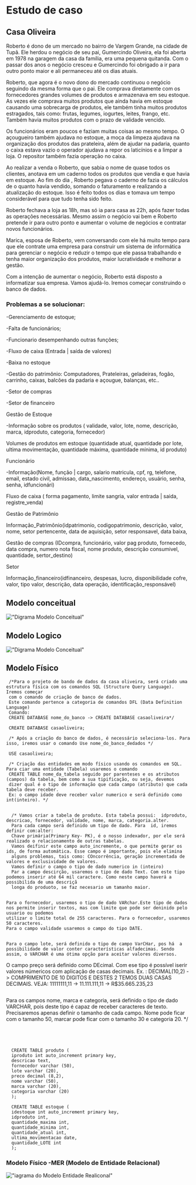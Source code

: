 # Estudo de caso
## Casa Oliveira


Roberto é dono de um mercado no bairro de Vargem Grande, na cidade de Tupã. Ele herdou o negócio de seu pai, Gumercindo Oliveira, ela foi aberta em 1978 na garagem da casa da família, era uma pequena quitanda. Com o passar dos anos o negócio cresceu e Gumercindo foi obrigado a ir para outro ponto maior e ali permaneceu até os dias atuais.


Roberto, que agora é o novo dono do mercado continuou o negócio seguindo da mesma forma que o pai. Ele comprava diretamente com os fornecedores grandes volumes de produtos e armazenava em seu estoque. As vezes ele comprava muitos produtos que ainda havia em estoque causando uma sobrecarga de produtos, ele também tinha muitos produtos estragados, tais como: frutas, legumes, iogurtes, leites, frango, etc. Também havia muitos produtos com o prazo de validade vencido.


Os funcionários eram poucos e faziam muitas coisas ao mesmo tempo. O açougueiro também ajudava no estoque, a moça da limpeza ajudava na organização dos produtos das prateleira, além de ajudar na padaria, quanto o caixa estava vazio o operador ajudava a repor os laticínios e a limpar a loja. O repositor também fazia operação no caixa.


Ao realizar a venda o Roberto, que sabia o nome de quase todos os clientes, anotava em um caderno todos os produtos que vendia e que havia em estoque. Ao fim do dia , Roberto pegava o caderno de fazia os cálculos de o quanto havia vendido, somando o faturamento e realizando a atualização do estoque. Isso é feito todos os dias e tomava um tempo considerável para que tudo tenha sido feito.


Roberto fechava a loja as 18h, mas só ia para casa as 22h, após fazer todas as operações necessárias. Mesmo assim o negócio vai bem e Roberto pretende ir para outro ponto e aumentar o volume de negócios e contratar novos funcionários.


Marica, esposa de Roberto, vem conversando com ele há muito tempo para que ele contrate uma empresa para construir um sistema de informática para gerenciar o negócio e reduzir o tempo que ele passa trabalhando e tenha maior organização dos produtos, maior lucratividade e melhorar a gestão.


Com a intenção de aumentar o negócio, Roberto está disposto a informatizar sua empresa. Vamos ajudá-lo. Iremos começar construindo o banco de dados.


### Problemas a se solucionar: 

-Gerenciamento de estoque; 

-Falta de funcionários; 

-Funcionario desempenhando outras funções; 

-Fluxo de caixa (Entrada | saída de valores) 

-Baixa no estoque 

-Gestão do patrimônio: Computadores, Prateleiras, geladeiras, fogão, carrinho, caixas, balcões da padaria e açougue, balanças, etc..  

-Setor de compras  

-Setor de financeiro 



Gestão de Estoque 

-Informação sobre os produtos ( validade, valor, lote, nome, descrição, marca, idproduto, categoria, fornecedor) 

 Volumes de produtos em estoque (quantidade atual, quantidade por lote, ultima movimentação, quantidade máxima, quantidade mínima, id produto) 

Funcionário 

-Informação(Nome, função | cargo, salario matricula, cpf, rg, telefone, email, estado civil, admissao, data_nascimento, endereço, usuário, senha, senha, idfuncionári) 

Fluxo de caixa ( forma pagamento, limite sangria, valor entrada | saida, registre_venda) 

Gestão de Patrimônio 

Informação_Patrimônio(idpatrimonio, codigopatrimonio, descrição, valor, nome, setor pertencente, data de aquisição, setor responsavel, data baixa,   

Gestão de compras (IDcompra, funcionário, valor pag produto, fornecedo, data compra, numero nota fiscal, nome produto, descrição consumivel, quantidade, sertor_destino) 

Setor 

Informação_financeiro(idfinanceiro, despesas, lucro, disponibilidade cofre, valor, tipo valor, descrição, data operação, identificação_responsável) 

## Modelo conceitual
!["Digrama Modelo Conceitual"](./modelococeitualestoque.png)


## Modelo Logico 

!["Digrama Modelo Conceitual"][def]

[def]: ./modelologicoesque.png

## Modelo Físico 

```
 /*Para o projeto de bando de dados da casa oliveira, será criado uma estrutura física com os comandos SQL (Structure Query Language). Iremos começar
 com o comando de criação de banco de dados. 
 Este comando pertence a categoria de comandos DFL (Data Definition Language)
 Comando:
 CREATE DATABASE nome_do_banco -> CREATE DATABASE casaoliveira*/

```

```
 CREATE DATABASE casaoliveira;

 /* Após a criação do banco de dados, é necessário seleciona-los. Para isso, iremos usar o comando Use nome_do_banco_dedados */

 USE casaoliveira;

```

```
 /* Criação das entidades em modo físico usando os comandos em SQL. Para ciar uma entidade (Tabela) usaremos o comando 
 CREATE TABLE nome_da_tabela seguido por parenteses e os atributos (campos) da tabela, bem como a sua tipificação, ou seja, devemos
 dizer qual é o tipo de informação que cada campo (atributo) que cada tabela deve receber.
 Ex: o campo idade deve receber valor numerico e será definido como int(inteiro). */
```
 
```

  /* Vamos criar a tabela de produto. Esta tabela possui:  idproduto, descricao, fornecedor, validade, nome, marca, categoria.alter.
  Para cada campo será definido um tipo de dado. Para  id, iremos definir com:alter: 
  Chave primária(Primary Key- PK), é o nosso indexador, por ele será realizado o relacionamento de outras tabelas. 
  Vamos deifinir este campo auto_incremente, o que permite gerar os ids, de forma automática. Esse campo é importante, pois ele elimina
  alguns problemas, tais como: COncorrência, geração incrementada de valores e exclusividade de valores.
  Vamos definir o campo o tipo de dado numerico in (inteiro)
  Par a campo descirção, usaremos o tipo de dado Text. Com este tipo podemos inserir até 64 mil caractere. Como neste campo haverá a possibilida de uma descriçã
  longa do produoto, se faz necesario um tamanho maior.  
 
 ```

 ```
 Para o fornecedor, usaremos o tipo de dado VARchar.Este tipo de dados nos permite inserir textos, mas com limite que pode ser deninido pelo usuario ou podemos 
 utilizar o limite total de 255 caracteres. Para o fornecedor, usaremos 50 caracteres.
 Para o campo validade usaremos o campo do tipo DATE.

 ```
 ```
 
 Para o campo lote, será definido o tipo de campo VarCHar, pos há  a possibilidade de valor conter características alfadecimas. Sendo assim, o VARCHAR é uma ótima opção para aceitar valores diversos. 
```
 O campo preço será definido como DEcimal. Com ese tipo é possível iserir valores númericos com aplicação de casas decimais. Ex. : DECIMAL(10,2) 
 -> COMPRIMENTO DE 10 DIGITOS E DESTES 2 TEMOS DUAS CASAS DECIMAIS.
 VEJA: 11111111,11 -> 11.111.111,11 -> R$35.665.235,23
 ```

 ```
 Para os campos nome, marca e categoria, será definido o tipo de dado VARCHAR, pois deste tipo é capaz de receber caracteres de texto. Precisaremos apenas
 definir o tamanho de cada campo. Nome pode ficar com o tamanho 50, marcar pode ficar com o tamanho 30 e categoria 20.
 */
```


 

  CREATE TABLE produto (
  iproduto int auto_increment primary key,
  descricao text,
  fornecedor varchar (50),
  lote varchar (20),
  preco decimal (8,2),
  nome varchar (50),
  marca varchar (20),
  categoria varchar (20)
  );
 
  CREATE TABLE estoque (
  idestoque int auto_increment primary key,
  idproduto int,
  quantidade_maxima int,
  quantidade_minima int,
  quantidade_atual int,
  ultima_movimentacao date,
  quantidade_LOTE int
  );  

```


### Modelo Físico -MER (Modelo de Entidade Relacional)
!["iagrama do Modelo Entidade Realiconal"](./modelo_fisico_MER.png)
